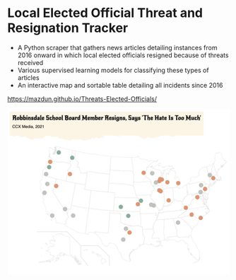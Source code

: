 # Local Elected Official Threat and Resignation Tracker

- A Python scraper that gathers news articles detailing instances from 2016 onward in which local elected officials resigned because of threats received
- Various supervised learning models for classifying these types of articles
- An interactive map and sortable table detailing all incidents since 2016

https://mazdun.github.io/Threats-Elected-Officials/

![Map Preview](/images/Threat_Map.png)



